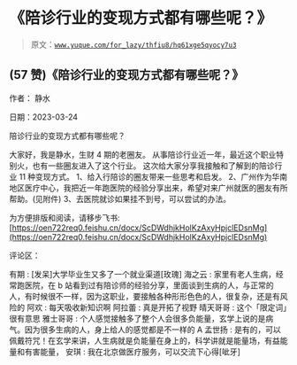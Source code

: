 # 《陪诊行业的变现方式都有哪些呢？》

> 原文：[`www.yuque.com/for_lazy/thfiu8/hq61xge5qyocy7u3`](https://www.yuque.com/for_lazy/thfiu8/hq61xge5qyocy7u3)



## (57 赞)《陪诊行业的变现方式都有哪些呢？》 

作者： 静水 

日期：2023-03-24 

陪诊行业的变现方式都有哪些呢？ 

大家好，我是静水，生财 4 期的老圈友。 从事陪诊行业近一年，最近这个职业特别火，也有一些圈友进入了这个行业。 这次给大家分享我接触和了解到的陪诊行业 11 种变现方式。 1、给入行陪诊的圈友带来一些思考和启发。 2、广州作为华南地区医疗中心，我把近一年跑医院的经验分享出来，希望对来广州就医的圈友有所帮助。(见附件) 3、去医院就诊如果挂不到号，可以尝试的办法。 

为方便排版和阅读，请移步飞书: [https://oen722req0.feishu.cn/docx/ScDWdhjkHolKzAxyHpjclEDsnMg](https://oen722req0.feishu.cn/docx/ScDWdhjkHolKzAxyHpjclEDsnMg) 

评论区： 

有期 : [发呆]大学毕业生又多了一个就业渠道[玫瑰] 海之云 : 家里有老人生病，经常跑医院，在 b 站看到过有陪诊师的经验分享，里面谈到生病的人，与正常的人，有时候很不一样，因为这职业，要接触各种形形色色的人，很复杂，还是有风险的 阿欢 : 每天吸收新知识啊 阿拉蕾 : 真是开拓了视野 晴天哥哥 : 这个「限定词」很有意思 雅士哥哥 : 个人感觉接触多了整个人会很多负能量，玄学上说的是病气。因为很多生病的人，身上给人的感觉都是不一样的 A 孟世扬 : 是有的，可以佩戴符咒！在玄学来讲，人生病就是负能量在身上的，科学讲就是能量场，有益能量和有害能量， 安琪 : 我在北京做医疗服务，可以交流下心得[呲牙]